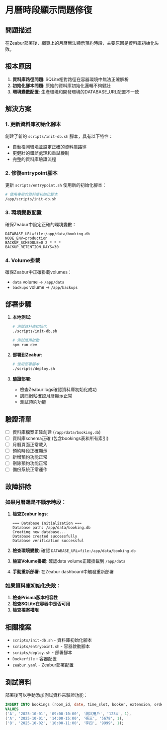 # 月曆時段顯示問題修復

## 問題描述
在Zeabur部署後，網頁上的月曆無法顯示預約時段，主要原因是資料庫初始化失敗。

## 根本原因
1. **資料庫路徑問題**: SQLite相對路徑在容器環境中無法正確解析
2. **初始化腳本問題**: 原始的資料庫初始化邏輯不夠健壯
3. **環境變數配置**: 生產環境和開發環境的DATABASE_URL配置不一致

## 解決方案

### 1. 更新資料庫初始化腳本
創建了新的 `scripts/init-db.sh` 腳本，具有以下特性：
- 自動檢測環境並設定正確的資料庫路徑
- 更健壯的錯誤處理和重試機制
- 完整的資料庫驗證流程

### 2. 修復entrypoint腳本
更新 `scripts/entrypoint.sh` 使用新的初始化腳本：
```bash
# 使用專用的資料庫初始化腳本
/app/scripts/init-db.sh
```

### 3. 環境變數配置
確保Zeabur中設定正確的環境變數：
```
DATABASE_URL=file:/app/data/booking.db
NODE_ENV=production
BACKUP_SCHEDULE=0 2 * * *
BACKUP_RETENTION_DAYS=30
```

### 4. Volume掛載
確保Zeabur中正確掛載volumes：
- `data` volume -> `/app/data`
- `backups` volume -> `/app/backups`

## 部署步驟

1. **本地測試**:
   ```bash
   # 測試資料庫初始化
   ./scripts/init-db.sh
   
   # 測試應用啟動
   npm run dev
   ```

2. **部署到Zeabur**:
   ```bash
   # 使用部署腳本
   ./scripts/deploy.sh
   ```

3. **驗證部署**:
   - 檢查Zeabur logs確認資料庫初始化成功
   - 訪問網站確認月曆顯示正常
   - 測試預約功能

## 驗證清單

- [ ] 資料庫檔案正確創建 (`/app/data/booking.db`)
- [ ] 資料庫schema正確 (包含bookings表和所有索引)
- [ ] 月曆頁面正常載入
- [ ] 預約時段正確顯示
- [ ] 新增預約功能正常
- [ ] 刪除預約功能正常
- [ ] 備份系統正常運作

## 故障排除

### 如果月曆還是不顯示時段：

1. **檢查Zeabur logs**:
   ```
   === Database Initialization ===
   Database path: /app/data/booking.db
   Creating new database...
   Database created successfully
   Database verification successful
   ```

2. **檢查環境變數**:
   確認 `DATABASE_URL=file:/app/data/booking.db`

3. **檢查Volume掛載**:
   確認data volume正確掛載到 `/app/data`

4. **手動重新部署**:
   在Zeabur dashboard中觸發重新部署

### 如果資料庫初始化失敗：

1. **檢查Prisma版本相容性**
2. **檢查SQLite在容器中是否可用**
3. **檢查檔案權限**

## 相關檔案

- `scripts/init-db.sh` - 資料庫初始化腳本
- `scripts/entrypoint.sh` - 容器啟動腳本
- `scripts/deploy.sh` - 部署腳本
- `Dockerfile` - 容器配置
- `zeabur.yaml` - Zeabur部署配置

## 測試資料

部署後可以手動添加測試資料來驗證功能：
```sql
INSERT INTO bookings (room_id, date, time_slot, booker, extension, order_index) 
VALUES 
('A', '2025-10-01', '09:00-10:00', '測試用戶', '1234', 1),
('A', '2025-10-01', '14:00-15:00', '張三', '5678', 1),
('B', '2025-10-02', '10:00-11:00', '李四', '9999', 1);
```
